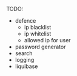 TODO:
+ defence
  + ip blacklist
  + ip whitelist
  + allowed ip for user
+ password generator
+ search
+ logging
+ liquibase